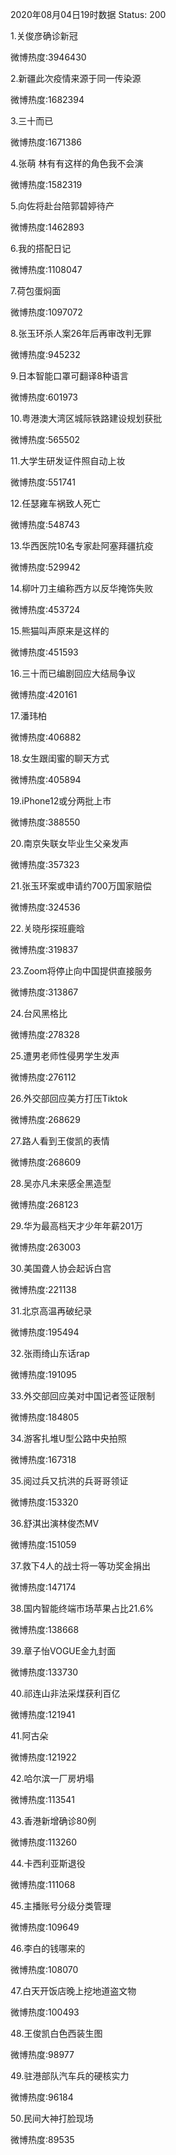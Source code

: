 2020年08月04日19时数据
Status: 200

1.关俊彦确诊新冠

微博热度:3946430

2.新疆此次疫情来源于同一传染源

微博热度:1682394

3.三十而已

微博热度:1671386

4.张萌 林有有这样的角色我不会演

微博热度:1582319

5.向佐将赴台陪郭碧婷待产

微博热度:1462893

6.我的搭配日记

微博热度:1108047

7.荷包蛋焖面

微博热度:1097072

8.张玉环杀人案26年后再审改判无罪

微博热度:945232

9.日本智能口罩可翻译8种语言

微博热度:601973

10.粤港澳大湾区城际铁路建设规划获批

微博热度:565502

11.大学生研发证件照自动上妆

微博热度:551741

12.任瑟雍车祸致人死亡

微博热度:548743

13.华西医院10名专家赴阿塞拜疆抗疫

微博热度:529942

14.柳叶刀主编称西方以反华掩饰失败

微博热度:453724

15.熊猫叫声原来是这样的

微博热度:451593

16.三十而已编剧回应大结局争议

微博热度:420161

17.潘玮柏

微博热度:406882

18.女生跟闺蜜的聊天方式

微博热度:405894

19.iPhone12或分两批上市

微博热度:388550

20.南京失联女毕业生父亲发声

微博热度:357323

21.张玉环案或申请约700万国家赔偿

微博热度:324536

22.关晓彤探班鹿晗

微博热度:319837

23.Zoom将停止向中国提供直接服务

微博热度:313867

24.台风黑格比

微博热度:278328

25.遭男老师性侵男学生发声

微博热度:276112

26.外交部回应美方打压Tiktok

微博热度:268629

27.路人看到王俊凯的表情

微博热度:268609

28.吴亦凡未来感全黑造型

微博热度:268123

29.华为最高档天才少年年薪201万

微博热度:263003

30.美国聋人协会起诉白宫

微博热度:221138

31.北京高温再破纪录

微博热度:195494

32.张雨绮山东话rap

微博热度:191095

33.外交部回应美对中国记者签证限制

微博热度:184805

34.游客扎堆U型公路中央拍照

微博热度:167318

35.阅过兵又抗洪的兵哥哥领证

微博热度:153320

36.舒淇出演林俊杰MV

微博热度:151059

37.救下4人的战士将一等功奖金捐出

微博热度:147174

38.国内智能终端市场苹果占比21.6%

微博热度:138668

39.章子怡VOGUE金九封面

微博热度:133730

40.祁连山非法采煤获利百亿

微博热度:121941

41.阿古朵

微博热度:121922

42.哈尔滨一厂房坍塌

微博热度:113541

43.香港新增确诊80例

微博热度:113260

44.卡西利亚斯退役

微博热度:111068

45.主播账号分级分类管理

微博热度:109649

46.李白的钱哪来的

微博热度:108070

47.白天开饭店晚上挖地道盗文物

微博热度:100493

48.王俊凯白色西装生图

微博热度:98977

49.驻港部队汽车兵的硬核实力

微博热度:96184

50.民间大神打脸现场

微博热度:89535

